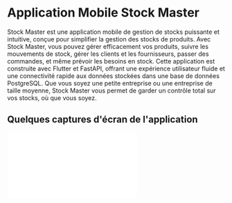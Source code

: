 # Application Mobile Stock Master

Stock Master est une application mobile de gestion de stocks puissante et intuitive, conçue pour simplifier la gestion des stocks de produits. Avec Stock Master, vous pouvez gérer efficacement vos produits, suivre les mouvements de stock, gérer les clients et les fournisseurs, passer des commandes, et même prévoir les besoins en stock. Cette application est construite avec Flutter et FastAPI, offrant une expérience utilisateur fluide et une connectivité rapide aux données stockées dans une base de données PostgreSQL. Que vous soyez une petite entreprise ou une entreprise de taille moyenne, Stock Master vous permet de garder un contrôle total sur vos stocks, où que vous soyez.

## Quelques captures d'écran de l'application

![Capture d'écran de la page de connexion](Documentation/Maquette.pdf)